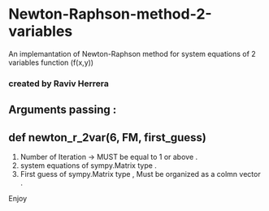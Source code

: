 # Newton-Raphson-method-2-variables
An implemantation of Newton-Raphson method for system equations of 2 variables function (f(x,y))

### created by Raviv Herrera 

## Arguments passing : 

## def newton_r_2var(6, FM, first_guess)

1) Number of Iteration -> MUST be equal to 1 or above .
2) system equations of sympy.Matrix type . 
3) First guess of sympy.Matrix type , Must be organized as a colmn vector .


Enjoy 
